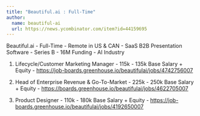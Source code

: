 ```yaml
---
title: "Beautiful.ai : Full-Time"
author:
  name: beautiful-ai
  url: https://news.ycombinator.com/item?id=44159695
---
```

Beautiful.ai - Full-Time - Remote in US &amp; CAN - SaaS B2B Presentation Software - Series B - 16M Funding - AI Industry

1. Lifecycle&#x2F;Customer Marketing Manager - 115k - 135k Base Salary + Equity - <a href="https:&#x2F;&#x2F;job-boards.greenhouse.io&#x2F;beautifulai&#x2F;jobs&#x2F;4742756007" rel="nofollow">https:&#x2F;&#x2F;job-boards.greenhouse.io&#x2F;beautifulai&#x2F;jobs&#x2F;4742756007</a>

2. Head of Enterprise Revenue &amp; Go-To-Market - 225k - 250k Base Salary + Equity - <a href="https:&#x2F;&#x2F;boards.greenhouse.io&#x2F;beautifulai&#x2F;jobs&#x2F;4622705007" rel="nofollow">https:&#x2F;&#x2F;boards.greenhouse.io&#x2F;beautifulai&#x2F;jobs&#x2F;4622705007</a>

3. Product Designer - 110k - 180k Base Salary + Equity - <a href="https:&#x2F;&#x2F;job-boards.greenhouse.io&#x2F;beautifulai&#x2F;jobs&#x2F;4192650007" rel="nofollow">https:&#x2F;&#x2F;job-boards.greenhouse.io&#x2F;beautifulai&#x2F;jobs&#x2F;4192650007</a>
<JobApplication />
